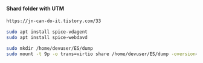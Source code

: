 #### Shard folder with UTM
```bash
https://jn-can-do-it.tistory.com/33

sudo apt install spice-vdagent
sudo apt install spice-webdavd

sudo mkdir /home/devuser/ES/dump
sudo mount -t 9p -o trans=virtio share /home/devuser/ES/dump -oversion=9p2000.L
```
